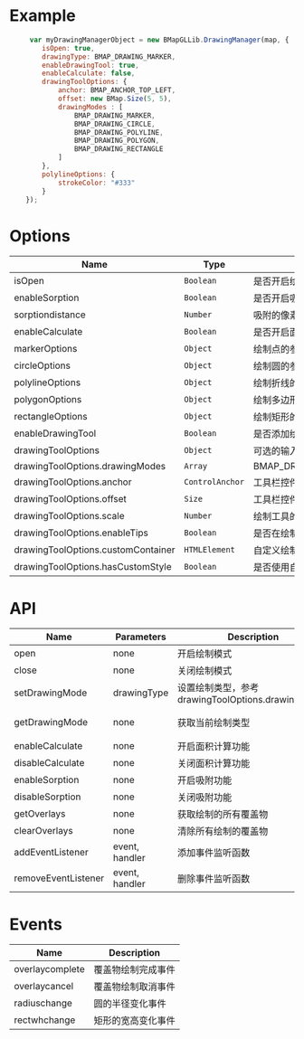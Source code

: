 # Example
```javascript
     var myDrawingManagerObject = new BMapGLLib.DrawingManager(map, {
        isOpen: true,
        drawingType: BMAP_DRAWING_MARKER,
        enableDrawingTool: true,
        enableCalculate: false,
        drawingToolOptions: {
            anchor: BMAP_ANCHOR_TOP_LEFT,
            offset: new BMap.Size(5, 5),
            drawingModes : [
                BMAP_DRAWING_MARKER,
                BMAP_DRAWING_CIRCLE,
                BMAP_DRAWING_POLYLINE,
                BMAP_DRAWING_POLYGON,
                BMAP_DRAWING_RECTANGLE
            ]
        },
        polylineOptions: {
            strokeColor: "#333"
        }
    });
```

# Options
| Name | Type | Description |
|------|--------|-------------|
| isOpen | `Boolean` | 是否开启绘制模式 |
| enableSorption | `Boolean` | 是否开启吸附功能，默认值为false |
| sorptiondistance | `Number` | 吸附的像素距离，默认值为20 |
| enableCalculate | `Boolean` | 是否开启面积计算功能，默认值为false，依赖BMapGLLib.GeoUtils |
| markerOptions | `Object` | 绘制点的参数，参考JSAPI MarkerOptions |
| circleOptions | `Object` | 绘制圆的参数，参考JSAPI CircleOptions |
| polylineOptions | `Object` | 绘制折线的参数，参考JSAPI PolylineOptions |
| polygonOptions | `Object` | 绘制多边形的参数，参考JSAPI PolygonOptions |
| rectangleOptions | `Object` | 绘制矩形的参数，参考JSAPI PolygonOptions |
| enableDrawingTool | `Boolean` | 是否添加绘制工具栏控件，默认不添加 |
| drawingToolOptions | `Object` | 可选的输入参数 |
| drawingToolOptions.drawingModes | `Array` | BMAP_DRAWING_MARKER,BMAP_DRAWING_CIRCLE,BMAP_DRAWING_POLYLINE,BMAP_DRAWING_POLYGON,BMAP_DRAWING_RECTANGLE |
| drawingToolOptions.anchor | `ControlAnchor` | 工具栏控件的定位，参考JSAPI ControlAnchor |
| drawingToolOptions.offset | `Size` | 工具栏控件的偏移值，参考JSAPI Size |
| drawingToolOptions.scale | `Number` | 绘制工具的缩放比例，默认值为1 |
| drawingToolOptions.enableTips | `Boolean` | 是否在绘制过程中显示提示信息，默认值为false |
| drawingToolOptions.customContainer | `HTMLElement` | 自定义绘制工具栏控件的容器，默认值为null |
| drawingToolOptions.hasCustomStyle | `Boolean` | 是否使用自定义样式绘制，默认值为false，开启后scale和offset才能生效 |

# API
| Name 	| Parameters | Description | returnValue |
|------|------------|-------------| -----|
| open | none | 开启绘制模式 | none |
| close | none | 关闭绘制模式 | none |
| setDrawingMode | drawingType | 设置绘制类型，参考drawingToolOptions.drawingModes | none |
| getDrawingMode | none | 获取当前绘制类型 | 返回值类型为Number |
| enableCalculate | none | 开启面积计算功能 | none |
| disableCalculate | none | 关闭面积计算功能 | none |
| enableSorption | none | 开启吸附功能 | none |
| disableSorption | none | 关闭吸附功能 | none |
| getOverlays | none | 获取绘制的所有覆盖物 | `Overlay[]` |
| clearOverlays | none | 清除所有绘制的覆盖物 | none |
| addEventListener | event, handler | 添加事件监听函数 | none |
| removeEventListener | event, handler | 删除事件监听函数 | none |

# Events
| Name | Description |
|------|-------------|
| overlaycomplete | 覆盖物绘制完成事件 |
| overlaycancel | 覆盖物绘制取消事件 |
| radiuschange | 圆的半径变化事件 |
| rectwhchange | 矩形的宽高变化事件 |